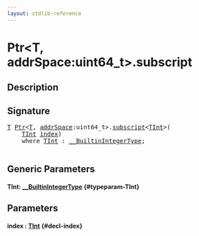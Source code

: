 ```yaml
---
layout: stdlib-reference
---
```


# Ptr\<T, addrSpace:uint64\_t\>\.subscript

## Description





## Signature 

<pre>
<a href="/stdlib-reference/types/Ptr/index#typeparam-T" class="code_type">T</a> <a href="/stdlib-reference/types/Ptr/index" class="code_type">Ptr</a>&lt;<a href="/stdlib-reference/types/Ptr/index#typeparam-T" class="code_type">T</a>, <a href="/stdlib-reference/types/Ptr/index#decl-addrSpace" class="code_var">addrSpace</a>:uint64_t&gt;.<a href="/stdlib-reference/types/Ptr/subscript">subscript</a>&lt;<a href="/stdlib-reference/types/Ptr/subscript#typeparam-TInt" class="code_type">TInt</a>&gt;(
    <a href="/stdlib-reference/types/Ptr/subscript#typeparam-TInt" class="code_type">TInt</a> <a href="/stdlib-reference/types/Ptr/subscript#decl-index" class="code_param">index</a>)
    <span class='code_keyword'>where</span> <a href="/stdlib-reference/types/Ptr/subscript#typeparam-TInt" class="code_type">TInt</a> : <a href="/stdlib-reference/interfaces/BuiltinIntegerType/index" class="code_type">__BuiltinIntegerType</a>;

</pre>

## Generic Parameters

#### TInt: [\_\_BuiltinIntegerType](/stdlib-reference/interfaces/BuiltinIntegerType/index) {#typeparam-TInt}

## Parameters

#### index  : [TInt](/stdlib-reference/types/Ptr/subscript#typeparam-TInt) {#decl-index}

